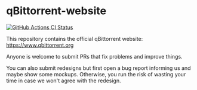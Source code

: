 qBittorrent-website
===
[![GitHub Actions CI Status](https://github.com/qbittorrent/qBittorrent-website/workflows/CI/badge.svg)](https://github.com/qbittorrent/qBittorrent-website/actions)

This repository contains the official qBittorrent website: https://www.qbittorrent.org

Anyone is welcome to submit PRs that fix problems and improve things.

You can also submit redesigns but first open a bug report informing us and maybe show some mockups. Otherwise, you run the risk of wasting your time in case we won't agree with the redesign.
